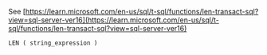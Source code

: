 See [https://learn.microsoft.com/en-us/sql/t-sql/functions/len-transact-sql?view=sql-server-ver16](https://learn.microsoft.com/en-us/sql/t-sql/functions/len-transact-sql?view=sql-server-ver16)
```
LEN ( string_expression )
```
